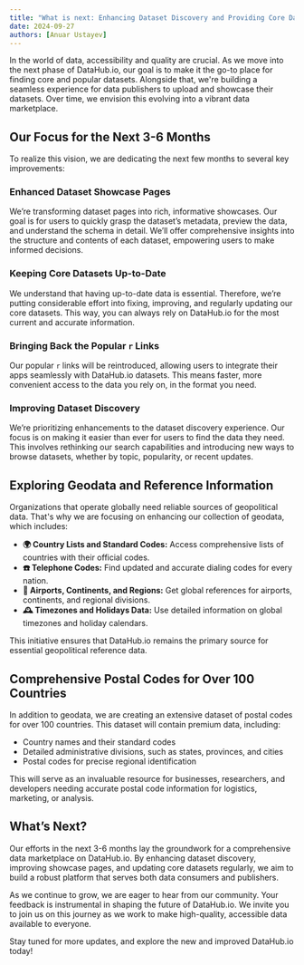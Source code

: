```yaml
---
title: "What is next: Enhancing Dataset Discovery and Providing Core Data for the World"
date: 2024-09-27
authors: [Anuar Ustayev]
---
```


In the world of data, accessibility and quality are crucial. As we move into the next phase of DataHub.io, our goal is to make it the go-to place for finding core and popular datasets. Alongside that, we're building a seamless experience for data publishers to upload and showcase their datasets. Over time, we envision this evolving into a vibrant data marketplace.

## Our Focus for the Next 3-6 Months

To realize this vision, we are dedicating the next few months to several key improvements:

### Enhanced Dataset Showcase Pages

We’re transforming dataset pages into rich, informative showcases. Our goal is for users to quickly grasp the dataset’s metadata, preview the data, and understand the schema in detail. We’ll offer comprehensive insights into the structure and contents of each dataset, empowering users to make informed decisions.

### Keeping Core Datasets Up-to-Date

We understand that having up-to-date data is essential. Therefore, we’re putting considerable effort into fixing, improving, and regularly updating our core datasets. This way, you can always rely on DataHub.io for the most current and accurate information.

### Bringing Back the Popular `r` Links

Our popular `r` links will be reintroduced, allowing users to integrate their apps seamlessly with DataHub.io datasets. This means faster, more convenient access to the data you rely on, in the format you need.

### Improving Dataset Discovery

We’re prioritizing enhancements to the dataset discovery experience. Our focus is on making it easier than ever for users to find the data they need. This involves rethinking our search capabilities and introducing new ways to browse datasets, whether by topic, popularity, or recent updates.

## Exploring Geodata and Reference Information

Organizations that operate globally need reliable sources of geopolitical data. That's why we are focusing on enhancing our collection of geodata, which includes:

- **🌍 Country Lists and Standard Codes:** Access comprehensive lists of countries with their official codes.
- **☎️ Telephone Codes:** Find updated and accurate dialing codes for every nation.
- **🛫 Airports, Continents, and Regions:** Get global references for airports, continents, and regional divisions.
- **🕰 Timezones and Holidays Data:** Use detailed information on global timezones and holiday calendars.

This initiative ensures that DataHub.io remains the primary source for essential geopolitical reference data.

## Comprehensive Postal Codes for Over 100 Countries

In addition to geodata, we are creating an extensive dataset of postal codes for over 100 countries. This dataset will contain premium data, including:

- Country names and their standard codes
- Detailed administrative divisions, such as states, provinces, and cities
- Postal codes for precise regional identification

This will serve as an invaluable resource for businesses, researchers, and developers needing accurate postal code information for logistics, marketing, or analysis.

## What’s Next?

Our efforts in the next 3-6 months lay the groundwork for a comprehensive data marketplace on DataHub.io. By enhancing dataset discovery, improving showcase pages, and updating core datasets regularly, we aim to build a robust platform that serves both data consumers and publishers.

As we continue to grow, we are eager to hear from our community. Your feedback is instrumental in shaping the future of DataHub.io. We invite you to join us on this journey as we work to make high-quality, accessible data available to everyone.

Stay tuned for more updates, and explore the new and improved DataHub.io today!
